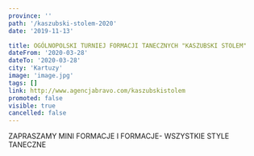 ```yaml
---
province: ''
path: '/kaszubski-stolem-2020'
date: '2019-11-13'

title: OGÓLNOPOLSKI TURNIEJ FORMACJI TANECZNYCH "KASZUBSKI STOLEM"
dateFrom: '2020-03-28'
dateTo: '2020-03-28'
city: 'Kartuzy'
image: 'image.jpg'
tags: []
link: http://www.agencjabravo.com/kaszubskistolem
promoted: false
visible: true
cancelled: false
---
```

ZAPRASZAMY MINI FORMACJE I FORMACJE- WSZYSTKIE STYLE TANECZNE

